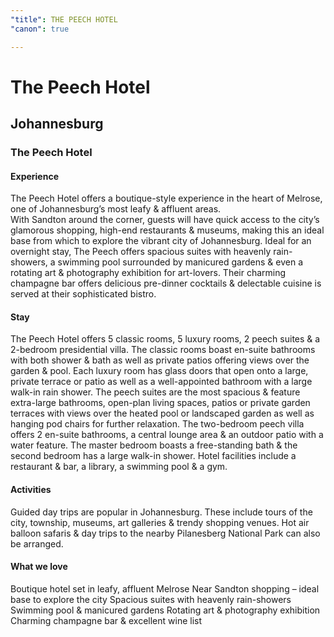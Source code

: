 ```yaml
---
"title": THE PEECH HOTEL
"canon": true

---
```


# The Peech Hotel
## Johannesburg
### The Peech Hotel

#### Experience
The Peech Hotel offers a boutique-style experience in the heart of Melrose, one of Johannesburg’s most leafy &amp; affluent areas.  
With Sandton around the corner, guests will have quick access to the city’s glamorous shopping, high-end restaurants &amp; museums, making this an ideal base from which to explore the vibrant city of Johannesburg.
Ideal for an overnight stay, The Peech offers spacious suites with heavenly rain-showers, a swimming pool surrounded by manicured gardens &amp; even a rotating art &amp; photography exhibition for art-lovers.
Their charming champagne bar offers delicious pre-dinner cocktails &amp; delectable cuisine is served at their sophisticated bistro.

#### Stay
The Peech Hotel offers 5 classic rooms, 5 luxury rooms, 2 peech suites &amp; a 2-bedroom presidential villa.
The classic rooms boast en-suite bathrooms with both shower &amp; bath as well as private patios offering views over the garden &amp; pool.  Each luxury room has glass doors that open onto a large, private terrace or patio as well as a well-appointed bathroom with a large walk-in rain shower.
The peech suites are the most spacious &amp; feature extra-large bathrooms, open-plan living spaces, patios or private garden terraces with views over the heated pool or landscaped garden as well as hanging pod chairs for further relaxation.
The two-bedroom peech villa offers 2 en-suite bathrooms, a central lounge area &amp; an outdoor patio with a water feature.  The master bedroom boasts a free-standing bath &amp; the second bedroom has a large walk-in shower.
Hotel facilities include a restaurant &amp; bar, a library, a swimming pool &amp; a gym.

#### Activities
Guided day trips are popular in Johannesburg.  These include tours of the city, township, museums, art galleries &amp; trendy shopping venues.  Hot air balloon safaris &amp; day trips to the nearby Pilanesberg National Park can also be arranged.


#### What we love
Boutique hotel set in leafy, affluent Melrose
Near Sandton shopping – ideal base to explore the city
Spacious suites with heavenly rain-showers
Swimming pool &amp; manicured gardens
Rotating art &amp; photography exhibition
Charming champagne bar &amp; excellent wine list